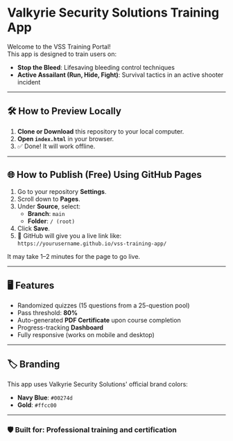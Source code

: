 # Valkyrie Security Solutions Training App

Welcome to the VSS Training Portal!  
This app is designed to train users on:

- **Stop the Bleed**: Lifesaving bleeding control techniques
- **Active Assailant (Run, Hide, Fight)**: Survival tactics in an active shooter incident

---

## 🛠️ How to Preview Locally

1. **Clone or Download** this repository to your local computer.
2. **Open `index.html`** in your browser.
3. ✅ Done! It will work offline.

---

## 🌐 How to Publish (Free) Using GitHub Pages

1. Go to your repository **Settings**.
2. Scroll down to **Pages**.
3. Under **Source**, select:
   - **Branch**: `main`
   - **Folder**: `/ (root)`
4. Click **Save**.
5. 🚀 GitHub will give you a live link like:  
   `https://yourusername.github.io/vss-training-app/`

It may take 1–2 minutes for the page to go live.

---

## 🖥️ Features

- Randomized quizzes (15 questions from a 25-question pool)
- Pass threshold: **80%**
- Auto-generated **PDF Certificate** upon course completion
- Progress-tracking **Dashboard**
- Fully responsive (works on mobile and desktop)

---

## 🏷️ Branding

This app uses Valkyrie Security Solutions' official brand colors:
- **Navy Blue**: `#00274d`
- **Gold**: `#ffcc00`

---

### 🛡️ Built for: **Professional training and certification**
